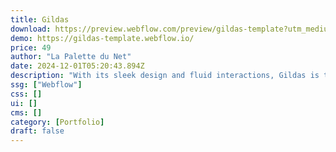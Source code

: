 ```yaml
---
title: Gildas
download: https://preview.webflow.com/preview/gildas-template?utm_medium=preview_link&utm_source=designer&utm_content=gildas-template&preview=58395b6994c9618cd9a9387150c293f5&locale=en&workflow=preview
demo: https://gildas-template.webflow.io/
price: 49
author: "La Palette du Net"
date: 2024-12-01T05:20:43.894Z
description: "With its sleek design and fluid interactions, Gildas is the perfect template for startups, marketing, and agencies. Showcase your projects dynamically and make a lasting impression."
ssg: ["Webflow"]
css: []
ui: []
cms: []
category: [Portfolio]
draft: false
---
```

